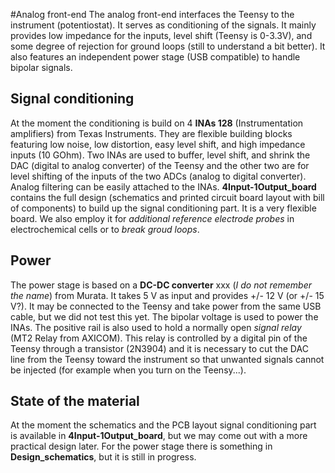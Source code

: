 #Analog front-end
The analog front-end interfaces the Teensy to the instrument (potentiostat). It serves as conditioning of the signals. It mainly provides low impedance for the inputs, level shift (Teensy is 0-3.3V), and some degree of rejection for ground loops (still to understand a bit better). It also features an independent power stage (USB compatible) to handle bipolar signals.

## Signal conditioning
At the moment the conditioning is build on 4 **INAs 128** (Instrumentation amplifiers) from Texas Instruments. They are flexible building blocks featuring low noise, low distortion, easy level shift, and high impedance inputs (10 GOhm). Two INAs are used to buffer, level shift, and shrink the DAC (digital to analog converter) of the Teensy and the other two are for level shifting of the inputs of the two ADCs (analog to digital converter). 
Analog filtering can be easily attached to the INAs.
**4Input-1Output_board** contains the full design (schematics and printed circuit board layout with bill of components) to build up the signal conditioning part. It is a very flexible board. We also employ it for *additional reference electrode probes* in electrochemical cells or to *break groud loops*.

## Power
The power stage is based on a **DC-DC converter** xxx (*I do not remember the name*) from Murata. It takes 5 V as input and provides +/- 12 V (or +/- 15 V?). It may be connected to the Teensy and take power from the same USB cable, but we did not test this yet. The bipolar voltage is used to power the INAs. The positive rail is also used to hold a normally open *signal relay* (MT2 Relay from AXICOM). This relay is controlled by a digital pin of the Teensy through a transistor (2N3904) and it is necessary to cut the DAC line from the Teensy toward the instrument so that unwanted signals cannot be injected (for example when you turn on the Teensy...).

## State of the material
At the moment the schematics and the PCB layout signal conditioning part is available in **4Input-1Output_board**, but we may come out with a more practical design later. For the power stage there is something in **Design_schematics**, but it is still in progress.
 

